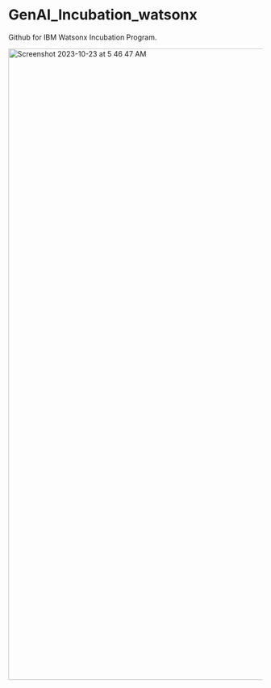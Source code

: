 # GenAI_Incubation_watsonx

Github for IBM Watsonx Incubation Program.


<img width="1251" alt="Screenshot 2023-10-23 at 5 46 47 AM" src="https://github.com/knijesh/GenAI_Incubation_watsonx/assets/8414621/b1700479-719f-4199-b978-b587a00b39b1">
